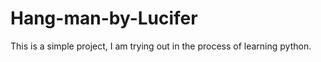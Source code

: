 # Hang-man-by-Lucifer

This is a simple project, I am trying out in the process of learning python.
